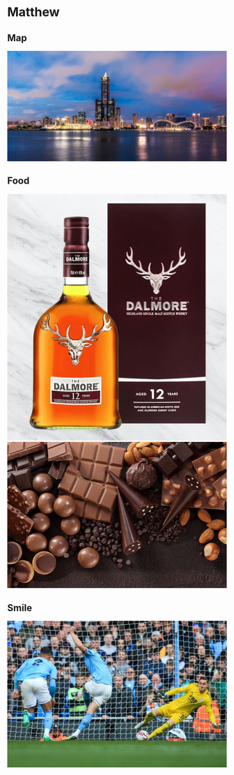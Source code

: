 # Matthew
## Map
![Image text](https://github.com/chestertsai0915/image_folder/blob/main/F1.jpg)
## Food
![Image text](https://github.com/chestertsai0915/image_folder/blob/main/ALL_news_23A18_66ua7k6p4w.jpg)
![Image text](https://github.com/chestertsai0915/image_folder/blob/main/3d924e89-shutterstock_1669093297-resized-scaled.jpg)

## Smile
![Image text](https://github.com/chestertsai0915/image_folder/blob/main/3077f932-bb5b-4be1-81bd-ef9cc324611a.jpg)
